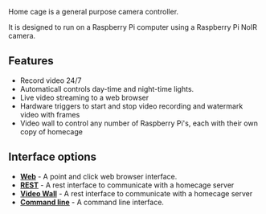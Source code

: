 Home cage is a general purpose camera controller.

It is designed to run on a Raspberry Pi computer using a Raspberry Pi NoIR camera.

## Features

- Record video 24/7
- Automaticall controls day-time and night-time lights.
- Live video streaming to a web browser
- Hardware triggers to start and stop video recording and watermark video with frames
- Video wall to control any number of Raspberry Pi's, each with their own copy of homecage


## Interface options

* **[Web](web-interface.md)** - A point and click web browser interface.
* **[REST](rest-interface.md)** - A rest interface to communicate with a homecage server
* **[Video Wall](videowall.md)** - A rest interface to communicate with a homecage server
* **[Command line](command-line.md)** - A command line interface.




